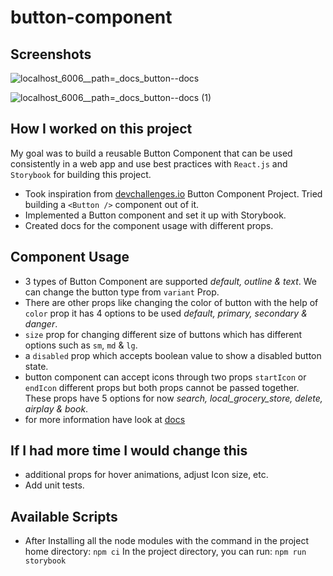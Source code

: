 # button-component

## Screenshots
![localhost_6006__path=_docs_button--docs](https://github.com/ItsMeIshan/button-component/assets/65131563/75df76ec-9864-4122-be4a-5c8c24a2b20d)

![localhost_6006__path=_docs_button--docs (1)](https://github.com/ItsMeIshan/button-component/assets/65131563/05fc1357-9100-418a-9951-ca77591e5df2)


## How I worked on this project

My goal was to build a reusable Button Component that can be used consistently in a web app and use best practices with `React.js` and `Storybook` for building this project.

- Took inspiration from [devchallenges.io](https://devchallenges.io/) Button Component Project. Tried building a `<Button />` component out of it.
- Implemented a Button component and set it up with Storybook.
- Created docs for the component usage with different props.
  
## Component Usage
- 3 types of Button Component are supported *default, outline & text*. We can change the button type from `variant` Prop.
- There are other props like changing the color of button with the help of `color` prop it has 4 options to be used *default, primary, secondary & danger*.
- `size` prop for changing different size of buttons which has different options such as `sm`, `md` & `lg`.
- a `disabled` prop which accepts boolean value to show a disabled button state.
- button component can accept icons through two props `startIcon` or `endIcon` different props but both props cannot be passed together. These props have 5 options for now *search, local_grocery_store, delete, airplay & book*.
- for more information have look at [docs](https://button-component-storybook.netlify.app/?path=/docs/button--docs)

## If I had more time I would change this
- additional props for hover animations, adjust Icon size, etc.
- Add unit tests.

## Available Scripts
- After Installing all the node modules with the command in the project home directory: `npm ci`
In the project directory, you can run: `npm run storybook`
